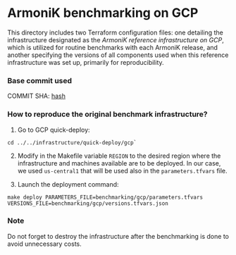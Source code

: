 # ArmoniK benchmarking on GCP
This directory includes two Terraform configuration files: one detailing the infrastructure designated as the *ArmoniK reference infrastructure on GCP*, which is utilized for routine benchmarks with each ArmoniK release, and another specifying the versions of all components used when this reference infrastructure was set up, primarily for reproducibility.

### Base commit used
COMMIT SHA: [hash]()

### How to reproduce the original benchmark infrastructure?
1. Go to GCP quick-deploy: 
```shell
cd ../../infrastructure/quick-deploy/gcp`
```

2. Modify in the Makefile variable `REGION` to the desired region where the infrastructure and machines available are to be deployed. In our case, we used `us-central1` that will be used also in the `parameters.tfvars` file.

3. Launch the deployment command:

```shell
make deploy PARAMETERS_FILE=benchmarking/gcp/parameters.tfvars VERSIONS_FILE=benchmarking/gcp/versions.tfvars.json
```


### Note

Do not forget to destroy the infrastructure after the benchmarking is done to avoid unnecessary costs.
